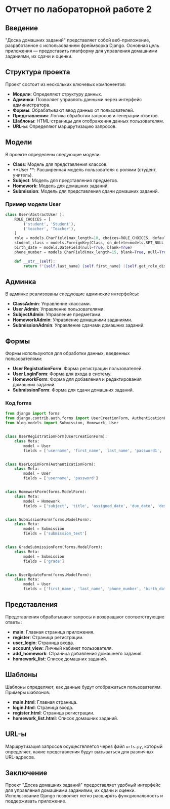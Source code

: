 # Отчет по лабораторной работе 2

## Введение
"Доска домашних заданий" представляет собой веб-приложение, разработанное с использованием фреймворка Django. Основная цель приложения — предоставить платформу для управления домашними заданиями, их сдачи и оценки.

## Структура проекта
Проект состоит из нескольких ключевых компонентов:

- **Модели**: Определяют структуру данных.
- **Админка**: Позволяет управлять данными через интерфейс администратора.
- **Формы**: Обрабатывают ввод данных от пользователей.
- **Представления**: Логика обработки запросов и генерации ответов.
- **Шаблоны**: HTML-страницы для отображения данных пользователям.
- **URL-ы**: Определяют маршрутизацию запросов.

## Модели
В проекте определены следующие модели:

- **Class**: Модель для представления классов.
- **User **: Расширенная модель пользователя с ролями (студент, учитель).
- **Subject**: Модель для представления предметов.
- **Homework**: Модель для домашних заданий.
- **Submission**: Модель для представления сдачи домашних заданий.

### Пример модели User
```python
class User(AbstractUser ):
    ROLE_CHOICES = [
        ('student', 'Student'),
        ('teacher', 'Teacher'),
    ]
    role = models.CharField(max_length=10, choices=ROLE_CHOICES, default='student')
    student_class = models.ForeignKey(Class, on_delete=models.SET_NULL, null=True, blank=True, related_name='students')
    birth_date = models.DateField(null=True, blank=True)
    phone_number = models.CharField(max_length=15, blank=True, null=True)

    def __str__(self):
        return f"{self.last_name} {self.first_name} ({self.get_role_display()})"
```
## Админка
В админке реализованы следующие админские интерфейсы:

- **ClassAdmin**: Управление классами.
- **User  Admin**: Управление пользователями.
- **SubjectAdmin**: Управление предметами.
- **HomeworkAdmin**: Управление домашними заданиями.
- **SubmissionAdmin**: Управление сдачами домашних заданий.

## Формы
Формы используются для обработки данных, введенных пользователями:

- **User  RegistrationForm**: Форма регистрации пользователей.
- **User  LoginForm**: Форма для входа в систему.
- **HomeworkForm**: Форма для добавления и редактирования домашних заданий.
- **SubmissionForm**: Форма для сдачи домашних заданий.

### Код forms
```python
from django import forms
from django.contrib.auth.forms import UserCreationForm, AuthenticationForm
from blog.models import Submission, Homework, User


class UserRegistrationForm(UserCreationForm):
    class Meta:
        model = User
        fields = ['username', 'first_name', 'last_name', 'password1', 'password2', 'role', 'student_class']


class UserLoginForm(AuthenticationForm):
    class Meta:
        model = User
        fields = ['username', 'password']


class HomeworkForm(forms.ModelForm):
    class Meta:
        model = Homework
        fields = ['subject', 'title', 'assigned_date', 'due_date', 'description', 'penalties_info']


class SubmissionForm(forms.ModelForm):
    class Meta:
        model = Submission
        fields = ['submission_text']


class GradeSubmissionForm(forms.ModelForm):
    class Meta:
        model = Submission
        fields = ['grade']


class UserUpdateForm(forms.ModelForm):
    class Meta:
        model = User
        fields = ['first_name', 'last_name', 'phone_number', 'birth_date']

```

## Представления
Представления обрабатывают запросы и возвращают соответствующие ответы:

- **main**: Главная страница приложения.
- **register**: Страница регистрации.
- **user_login**: Страница входа.
- **account_view**: Личный кабинет пользователя.
- **add_homework**: Страница добавления домашнего задания.
- **homework_list**: Список домашних заданий.

## Шаблоны
Шаблоны определяют, как данные будут отображаться пользователям. Примеры шаблонов:

- **main.html**: Главная страница.
- **login.html**: Страница входа.
- **register.html**: Страница регистрации.
- **homework_list.html**: Список домашних заданий.

## URL-ы
Маршрутизация запросов осуществляется через файл `urls.py`, который определяет, какие представления будут вызываться для различных URL-адресов.

## Заключение
Проект "Доска домашних заданий" предоставляет удобный интерфейс для управления домашними заданиями, их сдачи и оценки. Использование Django позволяет легко расширять функциональность и поддерживать приложение.